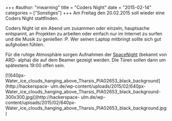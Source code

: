 +++
#author: "mwarning"
title = "Coders Night"
date = "2015-02-14"
categories = ["Sonstiges"]
+++
Am Freitag den 20.02.2015 soll wieder eine Coders Night stattfinden.

Coders Night ist ein Abend um zusammen oder einzeln, hauptsache entspannt, an
Projekten zu arbeiten oder einfach nur im Internet zu surfen und die Musik zu
genießen :P. Wer seinen Laptop mitbringt sollte sich gut aufghoben fühlen.

Für die ruhige Atmosphäre sorgen Aufnahmen der
[SpaceNight](https://www.youtube.com/watch?v=CpznCSeqMxw) (bekannt von ARD-
alpha) die auf dem Beamer gezeigt werden. Die Türen sollen dann um spätestens
19:00 offen sein.

[![640px-
Water_ice_clouds_hanging_above_Tharsis_PIA02653_black_background](http://hackerspace-
ulm.de/wp-content/uploads/2015/02/640px-
Water_ice_clouds_hanging_above_Tharsis_PIA02653_black_background-300x300.jpg)](http://hackerspace-
ulm.de/wp-content/uploads/2015/02/640px-
Water_ice_clouds_hanging_above_Tharsis_PIA02653_black_background.jpg)

